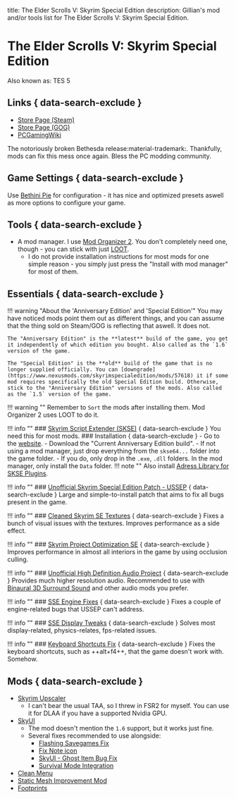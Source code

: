title: The Elder Scrolls V: Skyrim Special Edition
description: Gillian's mod and/or tools list for The Elder Scrolls V: Skyrim Special Edition.

# The Elder Scrolls V: Skyrim Special Edition
Also known as: TES 5
## Links { data-search-exclude }
- [Store Page (Steam)](https://store.steampowered.com/app/489830/)
- [Store Page (GOG)](https://af.gog.com/game/the_elder_scrolls_v_skyrim_special_edition)
- [PCGamingWiki](https://www.pcgamingwiki.com/wiki/The_Elder_Scrolls_V:_Skyrim_Special_Edition)

The notoriously broken Bethesda release:material-trademark:. Thankfully, mods can fix this mess once again. Bless the PC modding community.

## Game Settings { data-search-exclude }
Use [Bethini Pie](../tools/#bethini-pie) for configuration - it has nice and optimized presets aswell as more options to configure your game.

## Tools { data-search-exclude }
- A mod manager. I use [Mod Organizer 2](../tools/#mod-organizer-2). You don't completely need one, though - you can stick with just [LOOT](https://loot.github.io/).
    * I do not provide installation instructions for most mods for one simple reason - you simply just press the "Install with mod manager" for most of them.

## Essentials { data-search-exclude }
!!! warning "About the 'Anniversary Edition' and 'Special Edition'"
    You may have noticed mods point them out as different things, and you can assume that the thing sold on Steam/GOG is reflecting that aswell. It does not. 
    
    The "Anniversary Edition" is the **latest** build of the game, you get it independently of which edition you bought. Also called as the `1.6` version of the game.
    
    The "Special Edition" is the **old** build of the game that is no longer supplied officially. You can [downgrade](https://www.nexusmods.com/skyrimspecialedition/mods/57618) it if some mod requires specifically the old Special Edition build. Otherwise, stick to the "Anniversary Edition" versions of the mods. Also called as the `1.5` version of the game.

!!! warning ""
    Remember to `Sort` the mods after installing them. Mod Organizer 2 uses LOOT to do it.

!!! info ""
    ### [Skyrim Script Extender (SKSE)](https://skse.silverlock.org/) { data-search-exclude }
    You need this for most mods.
    ### Installation { data-search-exclude }
    - Go to the [website](https://skse.silverlock.org/).
    - Download the "Current Anniversary Edition build".
    - If not using a mod manager, just drop everything from the `skse64...` folder into the game folder. 
    - If you do, only drop in the `.exe`, `.dll` folders. In the mod manager, only install the `Data` folder.
    !!! note ""
        Also install [Adress Library for SKSE Plugins](https://www.nexusmods.com/skyrimspecialedition/mods/32444). 

!!! info ""
    ### [Unofficial Skyrim Special Edition Patch - USSEP](https://www.nexusmods.com/skyrimspecialedition/mods/266) { data-search-exclude }
    Large and simple-to-install patch that aims to fix all bugs present in the game.

!!! info ""
    ### [Cleaned Skyrim SE Textures](https://www.nexusmods.com/skyrimspecialedition/mods/38775) { data-search-exclude }
    Fixes a bunch of visual issues with the textures. Improves performance as a side effect.

!!! info ""
    ### [Skyrim Project Optimization SE](https://www.nexusmods.com/skyrimspecialedition/mods/14084?tab=description) { data-search-exclude }
    Improves performance in almost all interiors in the game by using occlusion culling.

!!! info ""
    ### [Unofficial High Definition Audio Project](https://www.nexusmods.com/skyrimspecialedition/mods/18115) { data-search-exclude }
    Provides much higher resolution audio. Recommended to use with [Binaural 3D Surround Sound](https://www.nexusmods.com/skyrimspecialedition/mods/26916) and other audio mods you prefer.

!!! info ""
    ### [SSE Engine Fixes](https://www.nexusmods.com/skyrimspecialedition/mods/17230) { data-search-exclude }
    Fixes a couple of engine-related bugs that USSEP can't address.

!!! info ""
    ### [SSE Display Tweaks](https://www.nexusmods.com/skyrimspecialedition/mods/34705) { data-search-exclude }
    Solves most display-related, physics-relates, fps-related issues.

!!! info ""
    ### [Keyboard Shortcuts Fix](https://www.nexusmods.com/skyrimspecialedition/mods/3620) { data-search-exclude }
    Fixes the keyboard shortcuts, such as ++alt+f4++, that the game doesn't work with. Somehow.

## Mods { data-search-exclude }
* [Skyrim Upscaler](https://www.nexusmods.com/skyrimspecialedition/mods/80343)
    * I can't bear the usual TAA, so I threw in FSR2 for myself. You can use it for DLAA if you have a supported Nvidia GPU.
* [SkyUI](https://www.nexusmods.com/skyrimspecialedition/mods/12604)
    * The mod doesn't mention the `1.6` support, but it works just fine.
    * Several fixes recommended to use alongside: 
        * [Flashing Savegames Fix](https://www.nexusmods.com/skyrimspecialedition/mods/20406)
        * [Fix Note icon](https://www.nexusmods.com/skyrimspecialedition/mods/32561)
        * [SkyUI - Ghost Item Bug Fix](https://www.nexusmods.com/skyrimspecialedition/mods/49106)
        * [Survival Mode Integration](https://www.nexusmods.com/skyrimspecialedition/mods/17729)
* [Clean Menu](https://www.nexusmods.com/skyrimspecialedition/mods/3223)
* [Static Mesh Improvement Mod](https://www.nexusmods.com/skyrimspecialedition/mods/659)
* [Footprints](https://www.nexusmods.com/skyrimspecialedition/mods/3808)
